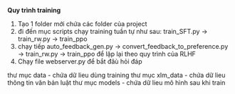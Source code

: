 **Quy trình training** 
1. Tạo 1 folder mới chứa các folder của project
2. đi đến mục scripts chạy training tuần tự như sau:
train_SFT.py -> train_rw.py -> train_ppo 
3. chạy tiếp auto_feedback_gen.py -> convert_feedback_to_preference.py -> train_rw.py -> train_ppo 
để lặp lại theo quy trình của RLHF
4. Chạy file webserver.py để bắt đâù hỏi đáp

thư mục data - chứa dữ lieu dùng training
thư mục xlm_data - chứa dữ lieu thông tin văn bản luật 
thư mục models - chứa dữ lieu mô hình sau khi train
